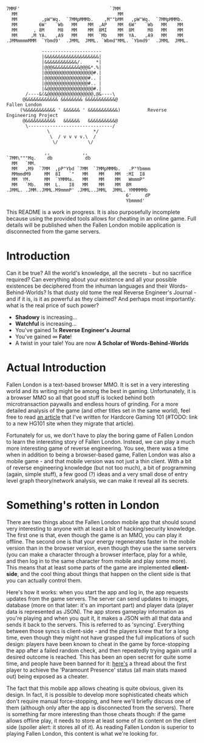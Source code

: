 ```
7MMF'                                 `7MM                        
  MM                                     MM                        
  MM         ,pW"Wq.  `7MMpMMMb.    ,M""bMM   ,pW"Wq.  `7MMpMMMb.  
  MM        6W'   `Wb   MM    MM  ,AP    MM  6W'   `Wb   MM    MM  
  MM      , 8M     M8   MM    MM  8MI    MM  8M     M8   MM    MM  
  MM     ,M YA.   ,A9   MM    MM  `Mb    MM  YA.   ,A9   MM    MM  
.JMMmmmmMMM  `Ybmd9'  .JMML  JMML. `Wbmd"MML. `Ybmd9'  .JMML  JMML.

             ----------------------
             |&&&&&&&&&&&&&&&&&&&&|
             |&&&&&&&&&&&&/.     *|
             |@@@&&&&&&&&&&@@@&*.%|
             |@@@@@@@@@@@@@@@@@@#.|
             |@@@@@@@@@@@@@@@@#.. |
             |@@@@@@@@@@@@@@@@#.. |
             |&@@@@@@@@@@@@@@@@@#.|
       /----&(&@@@@@@@@@@@@@@@@@,@&----\  
      @&&&&&&&&&&&& &&&&&&&& &&&&&&&&&&&@                         Fallen London
     (%&&&&&&&&&&& ' &&&&&& ' &&&&&&&&&&&)          Reverse Engineering Project
      @&&&&&&&&&&&   &&&&&&   &&&&&&&&&&@
       \-------------------------------/  
               \                */        
                \  / v v v v.\  /
                 \/           \/
                 
              ,,            ,,                  
`7MM\"""Mq.    db            db                                     
  MM   `MM.                                                        
  MM   ,M9  `7MM  ,pP"Ybd `7MM  `7MMpMMMb.   .P"Ybmmm              
  MMmmdM9     MM  8I   `"   MM    MM    MM  :MI  I8                
  MM  YM.     MM  `YMMMa.   MM    MM    MM   WmmmP"                
  MM   `Mb.   MM  L.   I8   MM    MM    MM  8M                     
.JMML. .JMM..JMML.M9mmmP' .JMML..JMML  JMML. YMMMMMb               
                                            6'     dP              
                                            Ybmmmd'     
```

This README is a work in progress. It is also purposefully incomplete
because using the provided tools allows for cheating in an online game.
Full details will be published when the Fallen London mobile application
is disconnected from the game servers.

# Introduction

Can it be true? All the world's knowledge, all the secrets - but no
sacrifice required? Can everything about your existence and all your
possible existences be deciphered from the inhuman languages and their
Words-Behind-Worlds? Is that dusty old tome the real Reverse Engineer's
Journal - and if it is, is it as powerful as they claimed? And perhaps
most importantly: what is the real price of such power?

+ **Shadowy** is increasing...
+ **Watchful** is increasing...
+ You've gained 1x **Reverse Engineer's Journal**
+ You've gained ∞ **Fate**!
+ A twist in your tale! You are now **A Scholar of Words-Behind-Worlds**

# Actual Introduction

Fallen London is a text-based browser MMO. It is set in a very
interesting world and its writing might be among the best in gaming.
Unfortunately, it is a browser MMO so all that good stuff is locked
behind both microtransaction paywalls and endless hours of grinding.
For a more detailed analysis of the game (and other titles set in
the same world), feel free to read
[an article](https://hg101.kontek.net/fallenlondon/fallenlondon.htm)
that I've written for Hardcore Gaming 101 (#TODO: link to a new HG101
site when they migrate that article).

Fortunately for us, we don't have to play the boring game of Fallen
London to learn the interesting story of Fallen London. Instead, we can
play a much more interesting game of reverse engineering. You see, there
was a time when in addition to being a browser-based game, Fallen London
was also a mobile game - and that mobile version was not just a thin
client. With a bit of reverse engineering knowledge (but not too much),
a bit of programming (again, simple stuff), a few good (?) ideas and
a very small dose of entry level graph theory/network analysis, we can
make it reveal all its secrets.

# Something's rotten in London

There are two things about the Fallen London mobile app that should
sound very interesting to anyone with at least a bit of hacking/security
knowledge. The first one is that, even though the game is an MMO, you
can play it offline. The second one is that your energy regenerates
faster in the mobile version than in the browser version, even though
they use the same servers (you can make a character through a browser
interface, play for a while, and then log in to the same character from
mobile and play some more). This means that at least some parts of
the game are implemented **client-side**, and the cool thing about
things that happen on the client side is that you can actually control
them.

Here's how it works: when you start the app and log in, the app requests
updates from the game servers. The server can send updates to images,
database (more on that later: it's an important part) and player data
(player data is represented as JSON). The app stores gameplay
information as you're playing and when you quit it, it makes a JSON with
all that data and sends it back to the servers. This is referred to as
'syncing'. Everything between those syncs is client-side - and
the players knew that for a long time, even though they might not have
grasped the full implications of such design: players have been known to
cheat in the game by force-stopping the app after a failed random check,
and then repeatedly trying again until a desired outcome is reached.
This has been an open secret for quite some time, and people have been
banned for it:
[here's](http://community.failbettergames.com/topic24836-possibly-the-first-paramount-presence.aspx)
a thread about the first player to achieve the 'Paramount Presence'
status (all main stats maxed out) being exposed as a cheater.

The fact that this mobile app allows cheating is quite obvious, given
its design. In fact, it is possible to develop more sophisticated cheats
which don't require manual force-stopping, and here we'll briefly
discuss one of them (although only after the app is disconnected from
the servers). There is something far more interesting than those cheats
though: if the game allows offline play, it needs to store at least some
of its content on the client side (spoiler alert: it stores all of it).
As reading Fallen London is superior to playing Fallen London, this
content is what we're looking for.